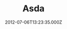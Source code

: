 ---
date: 2012-07-06T13:23:35.000Z
title: Asda
latitude: 52.61330097225798
longitude: 1.7191720841117692
url: https://www.asda.com
category: checkin
---